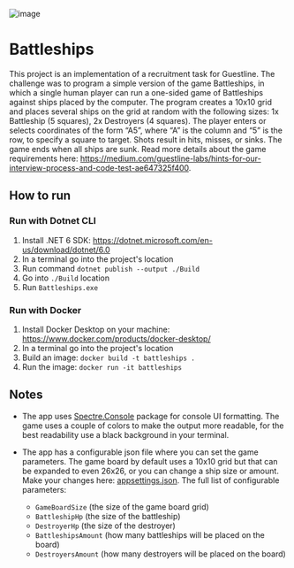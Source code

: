 ![image](https://github.com/bstanasiuk/Battleships/assets/20246523/1cfa7468-f723-41eb-9b1e-9c6b7d07bead)

# Battleships

This project is an implementation of a recruitment task for Guestline. The challenge was to program a simple version of the game Battleships, in which a single human player can run a one-sided game of Battleships against ships placed by the computer.
The program creates a 10x10 grid and places several ships on the grid at random with the following sizes: 1x Battleship (5 squares), 2x Destroyers (4 squares).
The player enters or selects coordinates of the form “A5”, where “A” is the column and “5” is the row, to specify a square to target. Shots result in hits, misses, or sinks. The game ends when all ships are sunk.
Read more details about the game requirements here: https://medium.com/guestline-labs/hints-for-our-interview-process-and-code-test-ae647325f400.

## How to run

### Run with Dotnet CLI
1. Install .NET 6 SDK: https://dotnet.microsoft.com/en-us/download/dotnet/6.0
2. In a terminal go into the project's location
3. Run command `dotnet publish --output ./Build`
4. Go into `./Build` location
5. Run `Battleships.exe`

### Run with Docker
1. Install Docker Desktop on your machine: https://www.docker.com/products/docker-desktop/
2. In a terminal go into the project's location
3. Build an image: `docker build -t battleships .`
4. Run the image: `docker run -it battleships`

## Notes

- The app uses [Spectre.Console](https://github.com/spectreconsole/spectre.console) package for console UI formatting. The game uses a couple of colors to make the output more readable, for the best readability use a black background in your terminal.
- The app has a configurable json file where you can set the game parameters. The game board by default uses a 10x10 grid but that can be expanded to even 26x26, or you can change a ship size or amount. Make your changes here: [appsettings.json](./src/Battleships/appsettings.json).
The full list of configurable parameters:

  - `GameBoardSize` (the size of the game board grid)
  - `BattleshipHp` (the size of the battleship)
  - `DestroyerHp` (the size of the destroyer)
  - `BattleshipsAmount` (how many battleships will be placed on the board)
  - `DestroyersAmount` (how many destroyers will be placed on the board)
